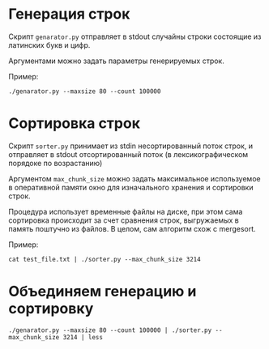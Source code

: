 # Генерация строк

Скрипт `genarator.py` отправляет в stdout случайны строки состоящие из латинских букв и цифр.

Аргументами можно задать параметры генерируемых строк.

Пример:

```shell script
./genarator.py --maxsize 80 --count 100000
```

# Сортировка строк

Скрипт `sorter.py` принимает из stdin несортированный поток строк, и отправляет в stdout отсортированный поток (в лексикографическом порядоке по возрастанию) 

Аргументом `max_chunk_size` можно задать максимальное используемое в оперативной памяти окно для изначального хранения и сортировки строк.

Процедура использует временные файлы на диске, при этом сама сортировка происходит за счет сравнения строк, выгружаемых в память поштучно из файлов. В целом, сам алгоритм схож с mergesort.

Пример:

```shell script
cat test_file.txt | ./sorter.py --max_chunk_size 3214
```

# Объединяем генерацию и сортировку

```shell script
./genarator.py --maxsize 80 --count 100000 | ./sorter.py --max_chunk_size 3214 | less
```
